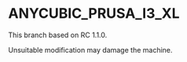 # ANYCUBIC_PRUSA_I3_XL
This branch based on RC 1.1.0.

Unsuitable modification may damage the machine.
